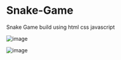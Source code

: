 # Snake-Game
Snake Game build using html css javascript

![image](https://github.com/user-attachments/assets/3f20c2f5-6df2-42f9-9fce-ec7de95fca77)

![image](https://github.com/user-attachments/assets/6da4976b-f304-4dac-8325-fc1d59b0ea00)
